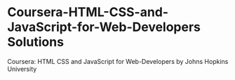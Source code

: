 # Coursera-HTML-CSS-and-JavaScript-for-Web-Developers Solutions
Coursera: HTML CSS and JavaScript for Web-Developers by Johns Hopkins University


